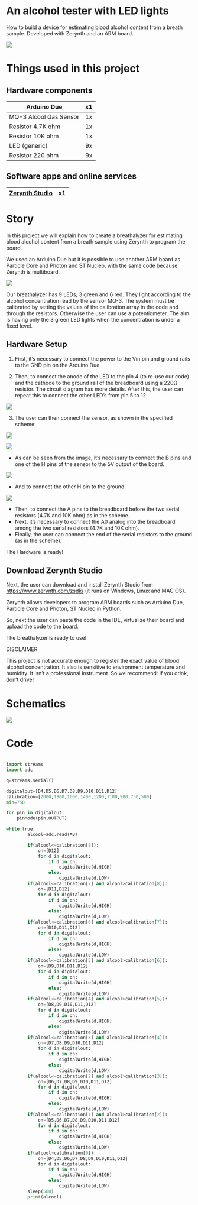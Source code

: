 # An alcohol tester with LED lights

How to build a device for estimating blood alcohol content from a breath sample. Developed with Zerynth and an ARM board.

![](img/viper.jpg)

# Things used in this project

## Hardware components

| Arduino Due            | x1 |
|------------------------|----|
| MQ-3 Alcool Gas Sensor | 1x |
| Resistor 4.7K ohm      | 1x |
| Resistor 10K ohm       | 1x |
| LED (generic)          | 9x |
| Resistor 220 ohm       | 9x |

## Software apps and online services

| [Zerynth Studio](https://www.zerynth.com/zos/) | x1 |
|----------------|----|

# Story

In this project we will explain how to create a breathalyzer for estimating blood alcohol content from a breath sample using Zerynth to program the board.

We used an Arduino Due but it is possible to use another ARM board as Particle Core and Photon and ST Nucleo, with the same code because Zerynth is multiboard.

![](img/breathalyzer.jpg)

Our breathalyzer has 9 LEDs; 3 green and 6 red. They light according to the alcohol concentration read by the sensor MQ-3. The system must be calibrated by setting the values of the calibration array in the code and through the resistors. Otherwise the user can use a potentiometer. The aim is having only the 3 green LED lights when the concentration is under a fixed level.

## Hardware Setup

1. First, it’s necessary to connect the power to the Vin pin and ground rails to the GND pin on the Arduino Due.

2. Then, to connect the anode of the LED to the pin 4 (to re-use our code) and the cathode to the ground rail of the breadboard using a 220Ω resistor. The circuit diagram has more details. After this, the user can repeat this to connect the other LED’s from pin 5 to 12.

![](img/pins.jpg)

3. The user can then connect the sensor, as shown in the specified scheme: 

![](img/sensore-schema.jpeg)

![](img/pins1.jpg)

- As can be seen from the image, it’s necessary to connect the B pins and one of the H pins of the sensor to the 5V output of the board.

![](img/pins2.jpg)

- And to connect the other H pin to the ground.

![](img/pins3.jpg)

- Then, to connect the A pins to the breadboard before the two serial resistors (4.7K and 10K ohm) as in the scheme.
- Next, it’s necessary to connect the A0 analog into the breadboard among the two serial resistors (4.7K and 10K ohm).
- Finally, the user can connect the end of the serial resistors to the ground (as in the scheme).

The Hardware is ready!

## Download Zerynth Studio

Next, the user can download and install Zerynth Studio from https://www.zerynth.com/zsdk/ (it runs on Windows, Linux and MAC OS).

Zerynth allows developers to program ARM boards such as Arduino Due, Particle Core and Photon, ST Nucleo in Python. 

So, next the user can paste the code in the IDE, virtualize their board and upload the code to the board.

The breathalyzer is ready to use!

DISCLAIMER

This project is not accurate enough to register the exact value of blood alcohol concentration. It also is sensitive to environment temperature and humidity. It isn’t a professional instrument. So we recommend: if you drink, don’t drive!

# Schematics

![](img/schematics.jpg)

# Code

```python

import streams
import adc

q=streams.serial()

digitalout=[D4,D5,D6,D7,D8,D9,D10,D11,D12]
calibration=[2000,1800,1600,1400,1200,1100,900,750,500]
min=750

for pin in digitalout:
    pinMode(pin,OUTPUT)

while true:
        alcool=adc.read(A0)

        if(alcool<=calibration[8]):
            on=[D12]
            for d in digitalout:
                if d in on:
                    digitalWrite(d,HIGH)
                else:
                    digitalWrite(d,LOW)
        if(alcool<=calibration[7] and alcool>calibration[8]):
            on=[D11,D12]
            for d in digitalout:
                if d in on:
                    digitalWrite(d,HIGH)
                else:
                    digitalWrite(d,LOW)
        if(alcool<=calibration[6] and alcool>calibration[7]):
            on=[D10,D11,D12]
            for d in digitalout:
                if d in on:
                    digitalWrite(d,HIGH)
                else:
                    digitalWrite(d,LOW)
        if(alcool<=calibration[5] and alcool>calibration[6]):
            on=[D9,D10,D11,D12]
            for d in digitalout:
                if d in on:
                    digitalWrite(d,HIGH)
                else:
                    digitalWrite(d,LOW)
        if(alcool<=calibration[4] and alcool>calibration[5]):
            on=[D8,D9,D10,D11,D12]
            for d in digitalout:
                if d in on:
                    digitalWrite(d,HIGH)
                else:
                    digitalWrite(d,LOW)
        if(alcool<=calibration[3] and alcool>calibration[4]):
            on=[D7,D8,D9,D10,D11,D12]
            for d in digitalout:
                if d in on:
                    digitalWrite(d,HIGH)
                else:
                    digitalWrite(d,LOW)
        if(alcool<=calibration[2] and alcool>calibration[3]):
            on=[D6,D7,D8,D9,D10,D11,D12]
            for d in digitalout:
                if d in on:
                    digitalWrite(d,HIGH)
                else:
                    digitalWrite(d,LOW)
        if(alcool<=calibration[1] and alcool>calibration[2]):
            on=[D5,D6,D7,D8,D9,D10,D11,D12]
            for d in digitalout:
                if d in on:
                    digitalWrite(d,HIGH)
                else:
                    digitalWrite(d,LOW)
        if(alcool>calibration[0]):
            on=[D4,D5,D6,D7,D8,D9,D10,D11,D12]
            for d in digitalout:
                if d in on:
                    digitalWrite(d,HIGH)
                else:
                    digitalWrite(d,LOW)
        sleep(500)
        print(alcool)
```